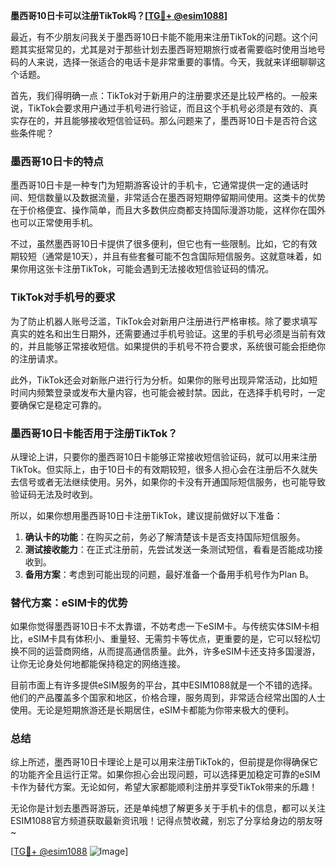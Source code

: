 **墨西哥10日卡可以注册TikTok吗？[[TG💪+ @esim1088](https://t.me/s/esim1088)]**

最近，有不少朋友问我关于墨西哥10日卡能不能用来注册TikTok的问题。这个问题其实挺常见的，尤其是对于那些计划去墨西哥短期旅行或者需要临时使用当地号码的人来说，选择一张适合的电话卡是非常重要的事情。今天，我就来详细聊聊这个话题。

首先，我们得明确一点：TikTok对于新用户的注册要求还是比较严格的。一般来说，TikTok会要求用户通过手机号进行验证，而且这个手机号必须是有效的、真实存在的，并且能够接收短信验证码。那么问题来了，墨西哥10日卡是否符合这些条件呢？

### 墨西哥10日卡的特点

墨西哥10日卡是一种专门为短期游客设计的手机卡，它通常提供一定的通话时间、短信数量以及数据流量，非常适合在墨西哥短期停留期间使用。这类卡的优势在于价格便宜、操作简单，而且大多数供应商都支持国际漫游功能，这样你在国外也可以正常使用手机。

不过，虽然墨西哥10日卡提供了很多便利，但它也有一些限制。比如，它的有效期较短（通常是10天），并且有些套餐可能不包含国际短信服务。这就意味着，如果你用这张卡注册TikTok，可能会遇到无法接收短信验证码的情况。

### TikTok对手机号的要求

为了防止机器人账号泛滥，TikTok会对新用户注册进行严格审核。除了要求填写真实的姓名和出生日期外，还需要通过手机号验证。这里的手机号必须是当前有效的，并且能够正常接收短信。如果提供的手机号不符合要求，系统很可能会拒绝你的注册请求。

此外，TikTok还会对新账户进行行为分析。如果你的账号出现异常活动，比如短时间内频繁登录或发布大量内容，也可能会被封禁。因此，在选择手机号时，一定要确保它是稳定可靠的。

### 墨西哥10日卡能否用于注册TikTok？

从理论上讲，只要你的墨西哥10日卡能够正常接收短信验证码，就可以用来注册TikTok。但实际上，由于10日卡的有效期较短，很多人担心会在注册后不久就失去信号或者无法继续使用。另外，如果你的卡没有开通国际短信服务，也可能导致验证码无法及时收到。

所以，如果你想用墨西哥10日卡注册TikTok，建议提前做好以下准备：

1. **确认卡的功能**：在购买之前，务必了解清楚该卡是否支持国际短信服务。
2. **测试接收能力**：在正式注册前，先尝试发送一条测试短信，看看是否能成功接收到。
3. **备用方案**：考虑到可能出现的问题，最好准备一个备用手机号作为Plan B。

### 替代方案：eSIM卡的优势

如果你觉得墨西哥10日卡不太靠谱，不妨考虑一下eSIM卡。与传统实体SIM卡相比，eSIM卡具有体积小、重量轻、无需剪卡等优点，更重要的是，它可以轻松切换不同的运营商网络，从而提高通信质量。此外，许多eSIM卡还支持多国漫游，让你无论身处何地都能保持稳定的网络连接。

目前市面上有许多提供eSIM服务的平台，其中ESIM1088就是一个不错的选择。他们的产品覆盖多个国家和地区，价格合理，服务周到，非常适合经常出国的人士使用。无论是短期旅游还是长期居住，eSIM卡都能为你带来极大的便利。

### 总结

综上所述，墨西哥10日卡理论上是可以用来注册TikTok的，但前提是你得确保它的功能齐全且运行正常。如果你担心会出现问题，可以选择更加稳定可靠的eSIM卡作为替代方案。无论如何，希望大家都能顺利注册并享受TikTok带来的乐趣！

无论你是计划去墨西哥游玩，还是单纯想了解更多关于手机卡的信息，都可以关注ESIM1088官方频道获取最新资讯哦！记得点赞收藏，别忘了分享给身边的朋友呀~

[[TG💪+ @esim1088](https://t.me/s/esim1088) ![Image](https://i.postimg.cc/4NQfJmqS/Snipaste-2025-05-13-00-14-12.png)]